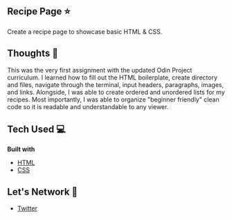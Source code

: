 ## Recipe Page ⭐️
Create a recipe page to showcase basic HTML & CSS.    

## Thoughts 💭
This was the very first assignment with the updated Odin Project curriculum. I learned how to fill out the HTML boilerplate, create directory and files, navigate through the terminal, input headers, paragraphs, images, and links. Alongside, I was able to create ordered and unordered lists for my recipes. Most importantly, I was able to organize "beginner friendly" clean code so it is readable and understandable to any viewer. 

## Tech Used 💻
<b>Built with</b>
- [HTML](https://developer.mozilla.org/en-US/docs/Web/HTML) 
- [CSS](https://developer.mozilla.org/en-US/docs/Web/CSS)

## Let's Network 🔗
- [Twitter](https://twitter.com/midnightmoet)